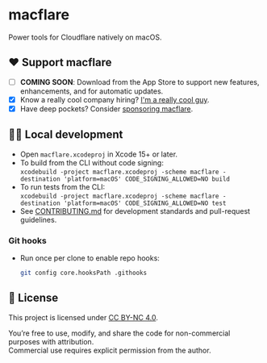 # macflare

Power tools for Cloudflare natively on macOS.

## ❤️ Support macflare

- [ ] **COMING SOON**: Download from the App Store to support new features, enhancements, and for automatic updates.
- [x] Know a really cool company hiring? [I'm a really cool guy](https://peteallport.com).
- [x] Have deep pockets? Consider [sponsoring macflare](https://github.com/sponsors/peteallport).

## 🧑‍💻 Local development

- Open `macflare.xcodeproj` in Xcode 15+ or later.
- To build from the CLI without code signing:  
  `xcodebuild -project macflare.xcodeproj -scheme macflare -destination 'platform=macOS' CODE_SIGNING_ALLOWED=NO build`
- To run tests from the CLI:  
  `xcodebuild -project macflare.xcodeproj -scheme macflare -destination 'platform=macOS' CODE_SIGNING_ALLOWED=NO test`
- See [CONTRIBUTING.md](CONTRIBUTING.md) for development standards and pull-request guidelines.

### Git hooks

- Run once per clone to enable repo hooks:
  ```bash
  git config core.hooksPath .githooks
  ```

## 📄 License

This project is licensed under [CC BY-NC 4.0](https://creativecommons.org/licenses/by-nc/4.0/).

You’re free to use, modify, and share the code for non-commercial purposes with attribution.  
Commercial use requires explicit permission from the author.
